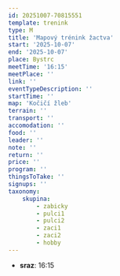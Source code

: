 ```yaml
---
id: 20251007-70815551
template: trenink
type: M
title: 'Mapový trénink žactva'
start: '2025-10-07'
end: '2025-10-07'
place: Bystrc
meetTime: '16:15'
meetPlace: ''
link: ''
eventTypeDescription: ''
startTime: ''
map: 'Kočičí žleb'
terrain: ''
transport: ''
accomodation: ''
food: ''
leader: ''
note: ''
return: ''
price: ''
program: ''
thingsToTake: ''
signups: ''
taxonomy:
    skupina:
        - zabicky
        - pulci1
        - pulci2
        - zaci1
        - zaci2
        - hobby
---
```


* **sraz**: 16:15
